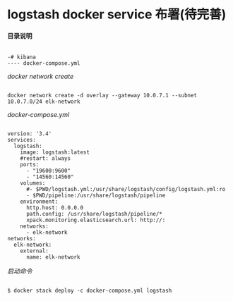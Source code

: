 # logstash docker service 布署(待完善)  

#### 目录说明  

<pre><code>
-# kibana
---- docker-compose.yml
</code></pre>

*docker network create*  
<pre><code>
docker network create -d overlay --gateway 10.0.7.1 --subnet 10.0.7.0/24 elk-network
</code></pre>

*docker-compose.yml*

<pre><code>
version: '3.4'
services:
  logstash:
    image: logstash:latest
    #restart: always
    ports:
      - "19600:9600"
      - "14560:14560"
    volumes: 
      #- $PWD/logstash.yml:/usr/share/logstash/config/logstash.yml:ro
      - $PWD/pipeline:/usr/share/logstash/pipeline
    environment:
      http.host: 0.0.0.0
      path.config: /usr/share/logstash/pipeline/*
      xpack.monitoring.elasticsearch.url: http://<host>:<port>
    networks:
      - elk-network
networks:
  elk-network:
    external: 
      name: elk-network
</code></pre>

*启动命令*
<pre><code>
$ docker stack deploy -c docker-compose.yml logstash
</code></pre>